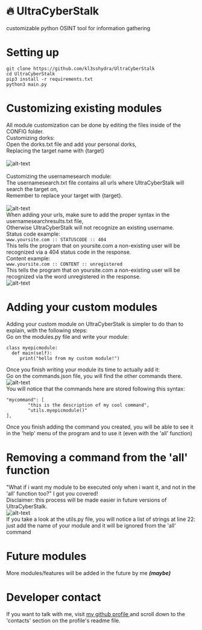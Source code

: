 # :fire: UltraCyberStalk
customizable python OSINT tool for information gathering

# Setting up
```
git clone https://github.com/kl3sshydra/UltraCyberStalk
cd UltraCyberStalk
pip3 install -r requirements.txt
python3 main.py
```

# Customizing existing modules
All module customization can be done by editing the files inside of the CONFIG folder.<br>
Customizing dorks:<br>
Open the dorks.txt file and add your personal dorks,<br>
Replacing the target name with {target}<br><br>
![alt-text](https://github.com/kl3sshydra/UltraCyberStalk/raw/main/dorkscreenshot.png)
<br><br>
Customizing the usernamesearch module:<br>
The usernamesearch.txt file contains all urls where UltraCyberStalk will search the target on,<br>
Remember to replace your target with {target}.<br><br>
![alt-text](https://github.com/kl3sshydra/UltraCyberStalk/raw/main/usernamesearchscreenshot.png)
<br>When adding your urls, make sure to add the proper syntax in the usernamesearchresults.txt file,<br>
Otherwise UltraCyberStalk will not recognize an existing username.<br>
Status code example:<br>
```www.yoursite.com :: STATUSCODE :: 404```
<br>
This tells the program that on yoursite.com a non-existing user will be recognized via a 404 status code in the response.<br>
Content example:<br>
```www.yoursite.com :: CONTENT :: unregistered```
<br>
This tells the program that on yoursite.com a non-existing user will be recognized via the word unregistered in the response.<br>
![alt-text](https://github.com/kl3sshydra/UltraCyberStalk/raw/main/usernamesearchresultsscreenshot.png)

# Adding your custom modules
Adding your custom module on UltraCyberStalk is simpler to do than to explain, with the following steps:<br>
Go on the modules.py file and write your module:
```
class myepicmodule:
  def main(self):
     print("hello from my custom module!")
```
Once you finish writing your module its time to actually add it:<br>
Go on the commands.json file, you will find the other commands there.<br>
![alt-text](https://github.com/kl3sshydra/UltraCyberStalk/raw/main/commandscreenshot.png)<br>
You will notice that the commands here are stored following this syntax:
```
"mycommand": [
        "this is the description of my cool command",
        "utils.myepicmodule()"
],
```
Once you finish adding the command you created, you will be able to see it in the 'help' menu of the program and to use it (even with the 'all' function)<br>

# Removing a command from the 'all' function
"What if i want my module to be executed only when i want it, and not in the 'all' function too?" I got you covered!<br>
Disclaimer: this process will be made easier in future versions of UltraCyberStalk.<br>
![alt-text](https://github.com/kl3sshydra/UltraCyberStalk/raw/main/allscreenshot.png)<br>
If you take a look at the utils.py file, you will notice a list of strings at line 22: just add the name of your module and it will be ignored from the 'all' command

# Future modules
More modules/features will be added in the future by me ***(maybe)***

# Developer contact
If you want to talk with me, visit <a href="https://www.github.com/kl3sshydra"> my github profile </a> and scroll down to the 'contacts' section on the profile's readme file.
